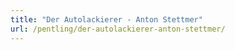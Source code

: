 ```yaml
---
title: "Der Autolackierer - Anton Stettmer"
url: /pentling/der-autolackierer-anton-stettmer/
---
```

